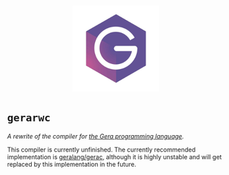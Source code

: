 <p align="center">
    <img src="logo.png" height="200"/>
</p>

# `gerarwc`
*A rewrite of the compiler for [the Gera programming language](https://github.com/geralang).*

This compiler is currently unfinished. The currently recommended implementation is [geralang/gerac](https://github.com/geralang/gerac), although it is highly unstable and will get replaced by this implementation in the future.
